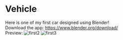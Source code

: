 # Vehicle

Here is one of my first car designed using Blender!  
Download the app: https://www.blender.org/download/  
Preview:
![first2](https://user-images.githubusercontent.com/63077422/117698510-d06b4f80-b191-11eb-954b-e29e605ebbc5.png)
![first3](https://user-images.githubusercontent.com/63077422/117698547-d8c38a80-b191-11eb-80ea-14e8a38d50a1.png)
